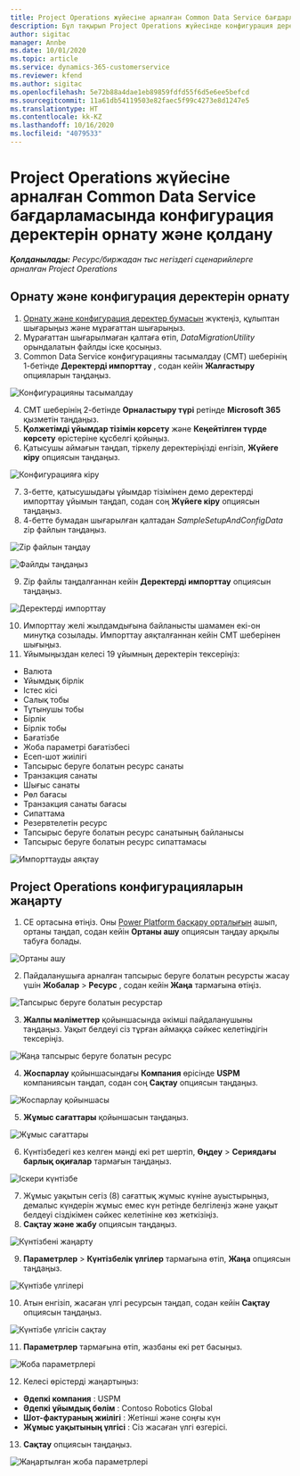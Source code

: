 ```yaml
---
title: Project Operations жүйесіне арналған Common Data Service бағдарламасында конфигурация деректерін орнату және қолдану
description: Бұл тақырып Project Operations жүйесінде конфигурация деректерін қолдану туралы ақпарат береді.
author: sigitac
manager: Annbe
ms.date: 10/01/2020
ms.topic: article
ms.service: dynamics-365-customerservice
ms.reviewer: kfend
ms.author: sigitac
ms.openlocfilehash: 5e72b88a4dae1eb89859fdfd55f6d5e6ee5befcd
ms.sourcegitcommit: 11a61db54119503e82faec5f99c4273e8d1247e5
ms.translationtype: HT
ms.contentlocale: kk-KZ
ms.lasthandoff: 10/16/2020
ms.locfileid: "4079533"
---
```

# <a name="set-up-and-apply-configuration-data-in-the-common-data-service-for-project-operations"></a>Project Operations жүйесіне арналған Common Data Service бағдарламасында конфигурация деректерін орнату және қолдану

_**Қолданылады:** Ресурс/биржадан тыс негіздегі сценарийлерге арналған Project Operations_

## <a name="install-setup-and-configuration-data"></a>Орнату және конфигурация деректерін орнату

1. [Орнату және конфигурация деректер бумасын](https://download.microsoft.com/download/1/3/4/1349369c-6209-42b7-b3b4-5be0e67cacd8/ProjOpsSampleSetupData-%20Integrated%20UR1.zip) жүктеңіз, құлыптан шығарыңыз және мұрағаттан шығарыңыз.
2. Мұрағаттан шығарылмаған қалтаға өтіп, *DataMigrationUtility* орындалатын файлды іске қосыңыз.
3. Common Data Service конфигурацияны тасымалдау (CMT) шеберінің 1-бетінде **Деректерді импорттау** , содан кейін **Жалғастыру** опцияларын таңдаңыз.

![Конфигурацияны тасымалдау](./media/1ConfigurationMigration.png)

4. CMT шеберінің 2-бетінде **Орналастыру түрі** ретінде **Microsoft 365** қызметін таңдаңыз.
5. **Қолжетімді ұйымдар тізімін көрсету** және **Кеңейтілген түрде көрсету** өрістеріне құсбелгі қойыңыз.
6. Қатысушы аймағын таңдап, тіркелу деректеріңізді енгізіп, **Жүйеге кіру** опциясын таңдаңыз.

![Конфигурацияға кіру](./media/2ConfigurationSignin.png)

7. 3-бетте, қатысушыдағы ұйымдар тізімінен демо деректерді импорттау ұйымын таңдап, содан соң **Жүйеге кіру** опциясын таңдаңыз.
8. 4-бетте бумадан шығарылған қалтадан *SampleSetupAndConfigData* zip файлын таңдаңыз.

![Zip файлын таңдау](./media/3ZipFile.png)

![Файлды таңдаңыз](./media/4SelectAFile.png)

9. Zip файлы таңдалғаннан кейін **Деректерді импорттау** опциясын таңдаңыз.

![Деректерді импорттау](./media/5ImportData.png)

10. Импорттау желі жылдамдығына байланысты шамамен екі-он минутқа созылады. Импорттау аяқталғаннан кейін CMT шеберінен шығыңыз. 
11. Ұйымыңыздан келесі 19 ұйымның деректерін тексеріңіз:

  - Валюта
  - Ұйымдық бірлік
  - Істес кісі
  - Салық тобы
  - Тұтынушы тобы
  - Бірлік
  - Бірлік тобы
  - Бағатізбе
  - Жоба параметрі бағатізбесі
  - Есеп-шот жиілігі
  - Тапсырыс беруге болатын ресурс санаты
  - Транзакция санаты
  - Шығыс санаты
  - Рөл бағасы
  - Транзакция санаты бағасы
  - Сипаттама
  - Резервтелетін ресурс
  - Тапсырыс беруге болатын ресурс санатының байланысы
  - Тапсырыс беруге болатын ресурс сипаттамасы

![Импорттауды аяқтау](./media/6CompleteImport.png)

## <a name="update-project-operations-configurations"></a>Project Operations конфигурацияларын жаңарту

1. CE ортасына өтіңіз. Оны [Power Platform басқару орталығын](https://admin.powerplatform.microsoft.com/environments) ашып, ортаны таңдап, содан кейін **Ортаны ашу** опциясын таңдау арқылы табуға болады. 

![Ортаны ашу](./media/7OpenEnvironment.png)

2. Пайдаланушыға арналған тапсырыс беруге болатын ресурсты жасау үшін **Жобалар** > **Ресурс** , содан кейін **Жаңа** тармағына өтіңіз.

![Тапсырыс беруге болатын ресурстар](./media/8BookableResources.png)

3. **Жалпы мәліметтер** қойыншасында әкімші пайдаланушыны таңдаңыз. Уақыт белдеуі сіз тұрған аймаққа сәйкес келетіндігін тексеріңіз. 

![Жаңа тапсырыс беруге болатын ресурс](./media/9NewBookableResource.png)

4. **Жоспарлау** қойыншасындағы **Компания** өрісінде **USPM** компаниясын таңдап, содан соң **Сақтау** опциясын таңдаңыз. 

![Жоспарлау қойыншасы](./media/10SchedulingTab.png)

5. **Жұмыс сағаттары** қойыншасын таңдаңыз.  

![Жұмыс сағаттары](./media/11WorkHours.png)

6. Күнтізбедегі кез келген мәнді екі рет шертіп, **Өңдеу** > **Сериядағы барлық оқиғалар** тармағын таңдаңыз. 

![Іскери күнтізбе](./media/12WorkCalendar.png)

7. Жұмыс уақытын сегіз (8) сағаттық жұмыс күніне ауыстырыңыз, демалыс күндерін жұмыс емес күн ретінде белгілеңіз және уақыт белдеуі сіздікімен сәйкес келетініне көз жеткізіңіз. 
8. **Сақтау және жабу** опциясын таңдаңыз.

![Күнтізбені жаңарту](./media/13UpdateCalendar.png)

9. **Параметрлер** > **Күнтізбелік үлгілер** тармағына өтіп, **Жаңа** опциясын таңдаңыз.
 
 ![Күнтізбе үлгілері](./media/14CalendarTemplates.png)
 
 10. Атын енгізіп, жасаған үлгі ресурсын таңдап, содан кейін **Сақтау** опциясын таңдаңыз. 
 
 ![Күнтізбе үлгісін сақтау](./media/15SaveCalendarTemplate.png)
 
 11. **Параметрлер** тармағына өтіп, жазбаны екі рет басыңыз. 
 
 ![Жоба параметрлері](./media/16ProjectParameters.png)
 
12. Келесі өрістерді жаңартыңыз:

 - **Әдепкі компания** : USPM
 - **Әдепкі ұйымдық бөлім** : Contoso Robotics Global
 - **Шот-фактураның жиілігі** : Жетінші және соңғы күн
 - **Жұмыс уақытының үлгісі** : Сіз жасаған үлгі өзгерісі.

13. **Сақтау** опциясын таңдаңыз. 

![Жаңартылған жоба параметрлері](./media/17UpdatedProjectParameters.png)
